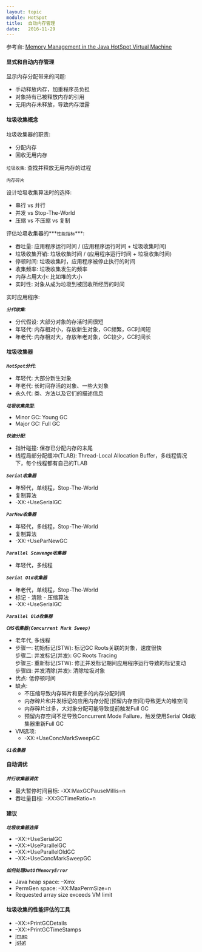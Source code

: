 ```yaml
---
layout: topic
module: HotSpot
title:  自动内存管理
date:   2016-11-29
---
```


参考自: [Memory Management in the Java HotSpot Virtual Machine](http://www.oracle.com/technetwork/java/javase/memorymanagement-whitepaper-150215.pdf)

#### 显式和自动内存管理

显示内存分配带来的问题:

* 手动释放内存，加重程序员负担
* 对象持有已被释放内存的引用
* 无用内存未释放，导致内存泄露

#### 垃圾收集概念

垃圾收集器的职责:

* 分配内存
* 回收无用内存

`垃圾收集`: 查找并释放无用内存的过程

`内存碎片`

设计垃圾收集算法时的选择:

* 串行 vs 并行
* 并发 vs Stop-The-World
* 压缩 vs 不压缩 vs 复制

评估垃圾收集器的***`性能指标`***:

* 吞吐量: 应用程序运行时间 / (应用程序运行时间 + 垃圾收集时间)
* 垃圾收集开销: 垃圾收集时间 / (应用程序运行时间 + 垃圾收集时间)
* 停顿时间: 垃圾收集时，应用程序被停止执行的时间
* 收集频率: 垃圾收集发生的频率
* 内存占用大小: 比如堆的大小
* 实时性: 对象从成为垃圾到被回收所经历的时间

实时应用程序: 

***`分代收集`***:

* 分代假设: 大部分对象的存活时间很短
* 年轻代: 内存相对小，存放新生对象，GC频繁，GC时间短
* 年老代: 内存相对大，存放年老对象，GC较少，GC时间长

#### 垃圾收集器

***`HotSpot分代`***:

* 年轻代: 大部分新生对象
* 年老代: 长时间存活的对象、一些大对象
* 永久代: 类、方法以及它们的描述信息

***`垃圾收集类型`***:

* Minor GC: Young GC
* Major GC: Full GC

***`快速分配`***:

* 指针碰撞: 保存已分配内存的末尾
* 线程局部分配缓冲(TLAB): Thread-Local Allocation Buffer，多线程情况下，每个线程都有自己的TLAB

***`Serial收集器`***

* 年轻代，单线程，Stop-The-World
* 复制算法
* -XX:+UseSerialGC

***`ParNew收集器`***

* 年轻代，多线程，Stop-The-World
* 复制算法
* -XX:+UseParNewGC

***`Parallel Scavenge收集器`***

* 年轻代，多线程

***`Serial Old收集器`***

* 年老代，单线程，Stop-The-World
* 标记 - 清除 - 压缩算法
* -XX:+UseSerialGC

***`Parallel Old收集器`***

***`CMS收集器(Concurrent Mark Sweep)`***

* 老年代, 多线程
* 步骤一: 初始标记(STW): 标记GC Roots关联的对象，速度很快  
  步骤二: 并发标记(并发): GC Roots Tracing  
  步骤三: 重新标记(STW): 修正并发标记期间应用程序运行导致的标记变动  
  步骤四: 并发清除(并发): 清除垃圾对象
* 优点: 低停顿时间
* 缺点:
    * 不压缩导致内存碎片和更多的内存分配时间
    * 内存碎片和并发标记的应用内存分配(预留内存空间)导致更大的堆空间
    * 内存碎片过多，大对象分配可能导致提前触发Full GC
    * 预留内存空间不足导致Concurrent Mode Failure，触发使用Serial Old收集器重新Full GC
* VM选项:
    * -XX:+UseConcMarkSweepGC

***`G1收集器`***

#### 自动调优

***`并行收集器调优`***

* 最大暂停时间目标: -XX:MaxGCPauseMillis=n
* 吞吐量目标: -XX:GCTimeRatio=n

#### 建议

***`垃圾收集器选择`***

* –XX:+UseSerialGC
* –XX:+UseParallelGC
* –XX:+UseParallelOldGC
* –XX:+UseConcMarkSweepGC

***`如何处理OutOfMemoryError`***

* Java heap space: –Xmx
* PermGen space: –XX:MaxPermSize=n
* Requested array size exceeds VM limit

#### 垃圾收集的性能评估的工具

* –XX:+PrintGCDetails
* –XX:+PrintGCTimeStamps
* [jmap](/topic/jdk/jmap.html)
* [jstat](/topic/jdk/jstat.html)
